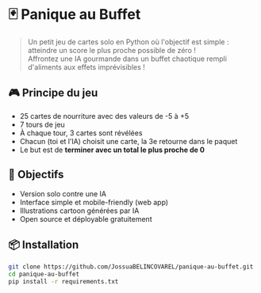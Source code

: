 # 🃏 Panique au Buffet

> Un petit jeu de cartes solo en Python où l'objectif est simple : atteindre un score le plus proche possible de zéro !  
Affrontez une IA gourmande dans un buffet chaotique rempli d'aliments aux effets imprévisibles !

## 🎮 Principe du jeu

- 25 cartes de nourriture avec des valeurs de -5 à +5
- 7 tours de jeu
- À chaque tour, 3 cartes sont révélées
- Chacun (toi et l’IA) choisit une carte, la 3e retourne dans le paquet
- Le but est de **terminer avec un total le plus proche de 0**

## 🚀 Objectifs

- Version solo contre une IA
- Interface simple et mobile-friendly (web app)
- Illustrations cartoon générées par IA
- Open source et déployable gratuitement

## 📦 Installation

```bash
git clone https://github.com/JossuaBELINCOVAREL/panique-au-buffet.git
cd panique-au-buffet
pip install -r requirements.txt
